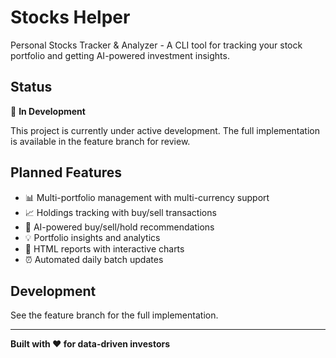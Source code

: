 # Stocks Helper

Personal Stocks Tracker & Analyzer - A CLI tool for tracking your stock portfolio and getting AI-powered investment insights.

## Status

🚧 **In Development**

This project is currently under active development. The full implementation is available in the feature branch for review.

## Planned Features

- 📊 Multi-portfolio management with multi-currency support
- 📈 Holdings tracking with buy/sell transactions
- 🤖 AI-powered buy/sell/hold recommendations
- 💡 Portfolio insights and analytics
- 📄 HTML reports with interactive charts
- ⏰ Automated daily batch updates

## Development

See the feature branch for the full implementation.

---

**Built with ❤️ for data-driven investors**
